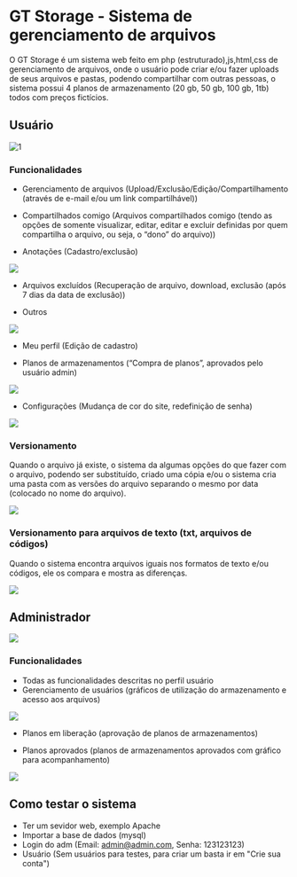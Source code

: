 # GT Storage - Sistema de gerenciamento de arquivos 

O GT Storage é um sistema web feito em php (estruturado),js,html,css de gerenciamento de arquivos, onde o usuário pode criar e/ou fazer uploads de seus arquivos e pastas, podendo compartilhar com outras pessoas, o sistema possui 4 planos de armazenamento (20 gb, 50 gb, 100 gb, 1tb) todos com preços fictícios. 

## Usuário

![1](https://user-images.githubusercontent.com/46055504/62573466-7d51c380-b86c-11e9-8856-323837235178.PNG)

### Funcionalidades
- Gerenciamento de arquivos (Upload/Exclusão/Edição/Compartilhamento (através de e-mail e/ou um link compartilhável))

- Compartilhados comigo (Arquivos compartilhados comigo (tendo as opções de somente visualizar, editar, editar e excluir definidas por quem compartilha o arquivo, ou seja, o “dono” do arquivo))

- Anotações (Cadastro/exclusão)

![](https://lh3.google.com/u/0/d/1eqT1_kyyKRtifo3wSWBev67o5-sosO99=w1920-h969-iv1)

- Arquivos excluídos (Recuperação de arquivo, download, exclusão (após 7 dias da data de exclusão))

- Outros

![](https://lh3.google.com/u/0/d/103x5Gl-9_CuafVtqI_0rfKBeF-UEdEyv=w1515-h969-iv1)

- Meu perfil (Edição de cadastro)

- Planos de armazenamentos (“Compra de planos”, aprovados pelo usuário admin)


![](https://lh3.google.com/u/0/d/15pGiK5oqjle66wGR9chBp4SHELNctqjV=w1515-h969-iv1)

- Configurações (Mudança de cor do site, redefinição de senha)

![](https://lh3.google.com/u/0/d/1xzPnA40QN9jMieJpOX1K5DFfkhUBpggS=w1515-h969-iv1)

### Versionamento

Quando o arquivo já existe, o sistema da algumas opções do que fazer com o arquivo, podendo ser substituído, criado uma cópia e/ou o sistema cria uma pasta com as versões do arquivo separando o mesmo por data (colocado no nome do arquivo).

![](https://lh3.google.com/u/0/d/15E2uPn1kg7repMiiXO2i_cNhFiOJzc4t=w1515-h969-iv1)

### Versionamento para arquivos de texto (txt, arquivos de códigos)

Quando o sistema encontra arquivos iguais nos formatos de texto e/ou códigos, ele os compara e mostra as diferenças.

![](https://lh3.google.com/u/0/d/1VCOvn1vqhSuH__6q-kUTvV0LFBXYcukZ=w1515-h969-iv1)

## Administrador

![](https://lh3.google.com/u/0/d/1uLEFB0SnHBbtAHoGd7BchlsS68lkLNLd=w1920-h969-iv1)

### Funcionalidades 
- Todas as funcionalidades descritas no perfil usuário
- Gerenciamento de usuários (gráficos de utilização do armazenamento e acesso aos arquivos)

![](https://lh3.google.com/u/0/d/1s2uQR94UG5uhDg97y2VFG3WKejBhvXn8=w1920-h969-iv1)

- Planos em liberação (aprovação de planos de armazenamentos)

- Planos aprovados (planos de armazenamentos aprovados com gráfico para acompanhamento)

![](https://lh3.google.com/u/0/d/1KP00ZG-2L5NmrtZ5cJC5BiFgWzMXMBiw=w1920-h969-iv1)

## Como testar o sistema
- Ter um sevidor web, exemplo Apache
- Importar a base de dados (mysql)
- Login do adm (Email: admin@admin.com, Senha: 123123123)
- Usuário (Sem usuários para testes, para criar um basta ir em "Crie sua conta")